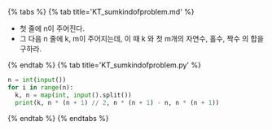 {% tabs %}
{% tab title='KT_sumkindofproblem.md' %}

* 첫 줄에 n이 주어진다.
* 그 다음 n 줄에 k, m이 주어지는데, 이 때 k 와 첫 m개의 자연수, 홀수, 짝수 의 합을 구하라.

{% endtab %}
{% tab title='KT_sumkindofproblem.py' %}

```py
n = int(input())
for i in range(n):
  k, n = map(int, input().split())
  print(k, n * (n + 1) // 2, n * (n + 1) - n, n * (n + 1))
```

{% endtab %}
{% endtabs %}